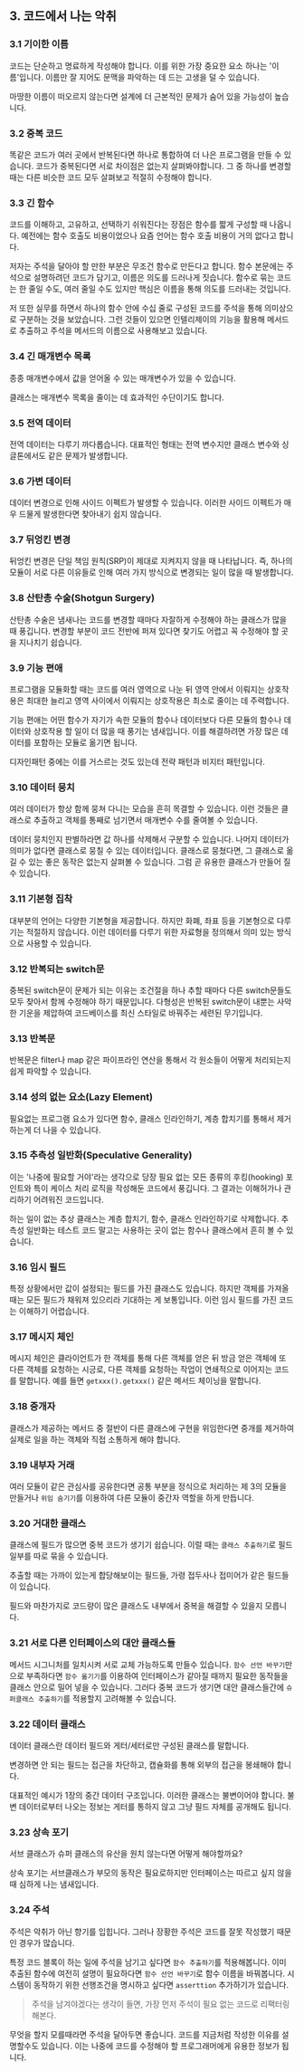 ## 3. 코드에서 나는 악취

### 3.1 기이한 이름

코드는 단순하고 명료하게 작성해야 합니다. 이를 위한 가장 중요한 요소 하나는 '이름'입니다. 이름만 잘 지어도 문맥을 파악하는 데 드는 고생을 덜 수 있습니다.

마땅한 이름이 떠오르지 않는다면 설계에 더 근본적인 문제가 숨어 있을 가능성이 높습니다.

### 3.2 중복 코드

똑같은 코드가 여러 곳에서 반복된다면 하나로 통합하여 더 나은 프로그램을 만들 수 있습니다. 코드가 중복된다면 서로 차이점은 없는지 살펴봐야합니다. 그 중 하나를 변경할 때는 다른 비슷한 코드 모두 살펴보고 적절히 수정해야 합니다.

### 3.3 긴 함수

코드를 이해하고, 고유하고, 선택하기 쉬워진다는 장점은 함수를 짧게 구성할 때 나옵니다. 예전에는 함수 호출도 비용이었으나 요즘 언어는 함수 호출 비용이 거의 없다고 합니다. 

저자는 주석을 달아야 할 만한 부분은 무조건 함수로 만든다고 합니다. 함수 본문에는 주석으로 설명하려던 코드가 담기고, 이름은 의도를 드러나게 짓습니다. 함수로 묶는 코드는 한 줄일 수도, 여러 줄일 수도 있지만 핵심은 이름을 통해 의도를 드러내는 것입니다.

저 또한 실무를 하면서 하나의 함수 안에 수십 줄로 구성된 코드를 주석을 통해 의미상으로 구분하는 것을 보았습니다. 그런 것들이 있으면 인텔리제이의 기능을 활용해 메서드로 추출하고 주석을 메서드의 이름으로 사용해보고 있습니다.

### 3.4 긴 매개변수 목록

종종 매개변수에서 값을 얻어올 수 있는 매개변수가 있을 수 있습니다.

클래스는 매개변수 목록을 줄이는 데 효과적인 수단이기도 합니다.

### 3.5 전역 데이터

전역 데이터는 다루기 까다롭습니다. 대표적인 형태는 전역 변수지만 클래스 변수와 싱글톤에서도 같은 문제가 발생합니다.

### 3.6 가변 데이터

데이터 변경으로 인해 사이드 이펙트가 발생할 수 있습니다. 이러한 사이드 이펙트가 매우 드물게 발생한다면 찾아내기 쉽지 않습니다.

### 3.7 뒤엉킨 변경

뒤엉킨 변경은 단일 책임 원칙(SRP)이 제대로 지켜지지 않을 때 나타납니다. 즉, 하나의 모듈이 서로 다른 이유들로 인해 여러 가지 방식으로 변경되는 일이 많을 때 발생합니다.

### 3.8 산탄총 수술(Shotgun Surgery)

산탄총 수술은 냄새나는 코드를 변경할 때마다 자잘하게 수정해야 하는 클래스가 많을 때 풍깁니다. 변경할 부분이 코드 전반에 퍼져 있다면 찾기도 어렵고 꼭 수정해야 할 곳을 지나치기 쉽습니다.

### 3.9 기능 편애

프로그램을 모듈화할 때는 코드를 여러 영역으로 나눈 뒤 영역 안에서 이뤄지는 상호작용은 최대한 늘리고 영역 사이에서 이뤄지는 상호작용은 최소로 줄이는 데 주력합니다. 

기능 편애는 어떤 함수가 자기가 속한 모듈의 함수나 데이터보다 다른 모듈의 함수나 데이터와 상호작용 할 일이 더 많을 때 풍기는 냄새입니다. 이를 해결하려면 가장 많은 데이터를 포함하는 모듈로 옮기면 됩니다.

디자인패턴 중에는 이를 거스르는 것도 있는데 전략 패턴과 비지터 패턴입니다.

### 3.10 데이터 뭉치

여러 데이터가 항상 함께 뭉쳐 다니는 모습을 흔히 목결할 수 있습니다. 이런 것들은 클래스로 추출하고 객체를 통째로 넘기면서 매개변수 수를 줄여볼 수 있습니다.

데이터 뭉치인지 판별하라면 값 하나를 삭제해서 구분할 수 있습니다. 나머지 데이터가 의미가 없다면 클래스로 뭉칠 수 있는 데이터입니다. 클래스로 뭉쳤다면, 그 클래스로 옮길 수 있는 좋은 동작은 없는지 살펴볼 수 있습니다. 그럼 곧 유용한 클래스가 만들어 질 수 있습니다.

### 3.11 기본형 집착

대부분의 언어는 다양한 기본형을 제공합니다. 하지만 화폐, 좌표 등을 기본형으로 다루기는 적절하지 않습니다. 이런 데이터를 다루기 위한 자료형을 정의해서 의미 있는 방식으로 사용할 수 있습니다.

### 3.12 반복되는 switch문

중복된 switch문이 문제가 되는 이유는 조건절을 하나 추할 때마다 다른 switch문들도 모두 찾아서 함께 수정해야 하기 때문입니다. 다형성은 반복된 switch문이 내뿐는 사악한 기운을 제압하여 코드베이스를 최신 스타일로 바꿔주는 세련된 무기입니다.

### 3.13 반복문

반복문은 filter나 map 같은 파이프라인 연산을 통해서 각 원소들이 어떻게 처리되는지 쉽게 파악할 수 있습니다.

### 3.14 성의 없는 요소(Lazy Element)

필요없는 프로그램 요소가 있다면 함수, 클래스 인라인하기, 계층 합치기를 통해서 제거하는게 더 나을 수 있습니다.

### 3.15 추측성 일반화(Speculative Generality)

이는 '나중에 필요할 거야'라는 생각으로 당장 필요 없는 모든 종류의 후킹(hooking) 포인트와 특이 케이스 처리 로직을 작성해둔 코드에서 풍깁니다. 그 결과는 이해허가나 관리하기 어려워진 코드입니다.

하는 일이 없는 추상 클래스는 계층 합치기, 함수, 클래스 인라인하기로 삭제합니다. 추측성 일반화는 테스트 코드 말고는 사용하는 곳이 없는 함수나 클래스에서 흔히 볼 수 있습니다.

### 3.16 임시 필드

특정 상황에서만 값이 설정되는 필드를 가진 클래스도 있습니다. 하지만 객체를 가져올 때는 모든 필드가 채워져 있으리라 기대하는 게 보통입니다. 이런 임시 필드를 가진 코드는 이해하기 어렵습니다.

### 3.17 메시지 체인

메시지 체인은 클라이언트가 한 객체를 통해 다른 객체를 얻은 뒤 방금 얻은 객체에 또 다른 객체를 요청하는 시긍로, 다른 객체를 요청하는 작업이 연쇄적으로 이어지는 코드를 말합니다. 예를 들면 `getxxx().getxxx()` 같은 메서드 체이닝을 말합니다.

### 3.18 중개자

클래스가 제공하는 메서드 중 절반이 다른 클래스에 구현을 위임한다면 중개를 제거하여 실제로 일을 하는 객체와 직접 소통하게 해야 합니다.

### 3.19 내부자 거래

여러 모듈이 같은 관심사를 공유한다면 공통 부분을 정식으로 처리하는 제 3의 모듈을 만들거나 `위임 숨기기`를 이용하여 다른 모듈이 중간자 역할을 하게 만듭니다.

### 3.20 거대한 클래스

클래스에 필드가 많으면 중복 코드가 생기기 쉽습니다. 이럴 때는 `클래스 추출하기`로 필드 일부를 따로 묶을 수 있습니다.

추출할 때는 가까이 있는게 합당해보이는 필드들, 가령 접두사나 접미어가 같은 필드들이 있습니다.

필드와 마찬가지로 코드량이 많은 클래스도 내부에서 중복을 해결할 수 있을지 모릅니다.

### 3.21 서로 다른 인터페이스의 대안 클래스들

메서드 시그니처를 일치시켜 서로 교체 가능하도록 만들수 있습니다. `함수 선언 바꾸기`만으로 부족하다면 `함수 옮기기`를 이용하여 인터페이스가 같아질 때까지 필요한 동작들을 클래스 안으로 밀어 넣을 수 있습니다. 그러다 중복 코드가 생기면 대안 클래스들간에 `슈퍼클래스 추출하기`를 적용할지 고려해볼 수 있습니다.

### 3.22 데이터 클래스

데이터 클래스란 데이터 필드와 게터/세터로만 구성된 클래스를 말합니다. 

변경하면 안 되는 필드는 접근을 차단하고, 캡슐화를 통해 외부의 접근을 봉쇄해야 합니다.

대표적인 예시가 1장의 중간 데이터 구조입니다. 이러한 클래스는 불변이어야 합니다. 불변 데이터로부터 나오는 정보는 게터를 통하지 않고 그냥 필드 자체를 공개해도 됩니다.

### 3.23 상속 포기

서브 클래스가 슈퍼 클래스의 유산을 원치 않는다면 어떻게 해야할까요?

상속 포기는 서브클래스가 부모의 동작은 필요로하지만 인터페이스는 따르고 싶지 않을 때 심하게 나는 냄새입니다. 

### 3.24 주석

주석은 악취가 아닌 향기를 입힙니다. 그러나 장황한 주석은 코드를 잘못 작성했기 때문인 경우가 많습니다.

특정 코드 블록이 하는 일에 주석을 남기고 싶다면 `함수 추출하기`를 적용해봅니다. 이미 추출된 함수에 여전히 설명이 필요하다면 `함수 선언 바꾸기`로 함수 이름을 바꿔봅니다. 시스템이 동작하기 위한 선행조건을 명시하고 싶다면 `asserttion` 추가하기가 있습니다.

> 주석을 남겨야겠다는 생각이 들면, 가장 먼저 주석이 필요 없는 코드로 리팩터링해본다.

무엇을 할지 모를때라면 주석을 달아두면 좋습니다. 코드를 지금처럼 작성한 이유를 설명할수도 있습니다. 이는 나중에 코드를 수정해야 할 프로그래머에게 유용한 정보가 됩니다.
